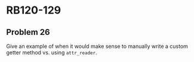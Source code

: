 # RB120-129
## Problem 26

Give an example of when it would make sense to manually write a custom getter method vs. using `attr_reader`.
